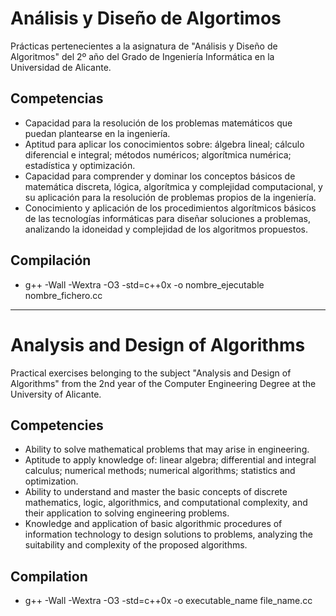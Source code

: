 # Análisis y Diseño de Algortimos

Prácticas pertenecientes a la asignatura de "Análisis y Diseño de Algoritmos" del 2º año del Grado de Ingeniería Informática en la Universidad de Alicante.

## Competencias

* Capacidad para la resolución de los problemas matemáticos que puedan plantearse en la ingeniería.
* Aptitud para aplicar los conocimientos sobre: álgebra lineal; cálculo diferencial e integral; métodos numéricos; algorítmica numérica; estadística y optimización.
* Capacidad para comprender y dominar los conceptos básicos de matemática discreta, lógica, algorítmica y complejidad computacional, y su aplicación para la resolución de problemas propios de la ingeniería.
* Conocimiento y aplicación de los procedimientos algorítmicos básicos de las tecnologías informáticas para diseñar soluciones a problemas, analizando la idoneidad y complejidad de los algoritmos propuestos.

## Compilación 

- g++ -Wall -Wextra -O3 -std=c++0x -o nombre_ejecutable nombre_fichero.cc


--------------------------------------------------------------------------------------------------------------------------------------------------------------------------------------------------------------------


# Analysis and Design of Algorithms

Practical exercises belonging to the subject "Analysis and Design of Algorithms" from the 2nd year of the Computer Engineering Degree at the University of Alicante.

## Competencies

* Ability to solve mathematical problems that may arise in engineering.
* Aptitude to apply knowledge of: linear algebra; differential and integral calculus; numerical methods; numerical algorithms; statistics and optimization.
* Ability to understand and master the basic concepts of discrete mathematics, logic, algorithmics, and computational complexity, and their application to solving engineering problems.
* Knowledge and application of basic algorithmic procedures of information technology to design solutions to problems, analyzing the suitability and complexity of the proposed algorithms.

## Compilation

- g++ -Wall -Wextra -O3 -std=c++0x -o executable_name file_name.cc
